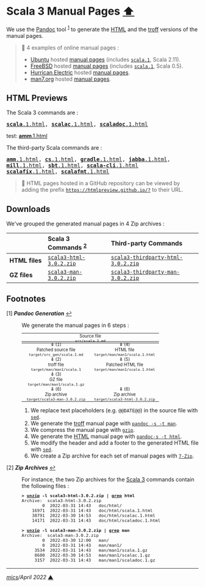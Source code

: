 # <span id="top">Scala 3 Manual Pages</span> <span style="size:30%;"><a href="../../README.md">⬆</a></span>

We use the [Pandoc][pandoc] tool <sup id="anchor_01">[1](#footnote_01)</sup> to generate the [HTML] and the [troff] versions of the manual pages.

> **:mag_right:** 4 examples of online manual pages :
> - [Ubuntu](https://manpages.ubuntu.com/) hosted [manual pages](http://manpages.ubuntu.com/manpages/jammy/) (includes [`scala.1`](https://manpages.ubuntu.com/manpages/jammy/en/man1/scala.1.html), Scala 2.11).
> - [FreeBSD](https://www.freebsd.org/) hosted [manual pages](https://www.freebsd.org/cgi/man.cgi) (includes [`scala.1`](https://www.freebsd.org/cgi/man.cgi?query=scala&format=html), Scala 0.5).
> - [Hurrican Electric](https://www.he.net/) hosted [manual pages](http://man.he.net/).
> - [man7.org](https://man7.org/) hosted [manual pages](https://man7.org/linux/man-pages/index.html).

## <span id="previews">HTML Previews</span>

The Scala 3 commands are :
<pre>
<a href="https://tinyurl.com/2p9cn8ns?https://github.com/michelou/dotty-examples/blob/master/docs/3.0.2/html/scala.1.html" rel="external"><b>scala</b>.1.html</a>, <a href="https://tinyurl.com/2p9cn8ns?https://github.com/michelou/dotty-examples/blob/master/docs/3.0.2/html/scalac.1.html" rel="external"><b>scalac</b>.1.html</a>, <a href="
https://tinyurl.com/2p8zevyt?https://github.com/michelou/dotty-examples/blob/master/docs/3.0.2/html/scaladoc.1.html"><b>scaladoc</b>.1.html</a>
</pre>

test: <a href="
https://tinyurl.com/2p9cn8ns?https://github.com/michelou/dotty-examples/blob/master/docs/3.0.2/html/amm.1.html" rel="external"><b>amm</b>.1.html</a>

The third-party Scala commands are :
<pre>
<a href="
https://tinyurl.com/2p9cn8ns?https://github.com/michelou/dotty-examples/blob/master/docs/3.0.2/html/amm.1.html" rel="external"><b>amm</b>.1.html</a>, <a href="
https://tinyurl.com/2p9cn8ns?https://github.com/michelou/dotty-examples/blob/master/docs/3.0.2/html/cs.1.html" rel="external"><b>cs</b>.1.html</a>, <a href="
https://tinyurl.com/2p9cn8ns?https://github.com/michelou/dotty-examples/blob/master/docs/3.0.2/html/gradle.1.html" rel="external"><b>gradle</b>.1.html</a>, <a href="
https://tinyurl.com/2p9cn8ns?https://github.com/michelou/dotty-examples/blob/master/docs/3.0.2/html/jabba.1.html" rel="external"><b>jabba</b>.1.html</a>,<br/><a href="
https://tinyurl.com/2p9cn8ns?https://github.com/michelou/dotty-examples/blob/master/docs/3.0.2/html/mill.1.html" rel="external"><b>mill</b>.1.html</a>, <a href="
https://tinyurl.com/2p9cn8ns?https://github.com/michelou/dotty-examples/blob/master/docs/3.0.2/html/sbt.1.html" rel="external"><b>sbt</b>.1.html</a>, <a href="
https://tinyurl.com/2p9cn8ns?https://github.com/michelou/dotty-examples/blob/master/docs/3.0.2/html/scala-cli.1.html" rel="external"><b>scala-cli</b>.1.html</a><br/><a href="
https://tinyurl.com/2p9cn8ns?https://github.com/michelou/dotty-examples/blob/master/docs/3.0.2/html/scalafix.1.html" rel="external"><b>scalafix</b>.1.html</a>, <a href="
https://tinyurl.com/2p9cn8ns?https://github.com/michelou/dotty-examples/blob/master/docs/3.0.2/html/scalafmt.1.html" rel="external"><b>scalafmt</b>.1.html</a>
</pre>

> **:mag_right:** HTML pages hosted in a GitHub repository can be viewed by adding the prefix [`https://htmlpreview.github.io/?`][github_htmlpreview] to their URL.

## <span id="downloads">Downloads</span>

We've grouped the generated manual pages in 4 Zip archives :

| &nbsp;     | Scala 3 Commands&nbsp;<sup id="anchor_02">[2](#footnote_02)</sup> | Third-party&nbsp;Commands |
|:-----------|:-----------------|:--------------------------|
| **HTML&nbsp;files** | [`scala3-html-3.0.2.zip`](scala3-html-3.0.2.zip) | [`scala3-thirdparty-html-3.0.2.zip`](scala3-thirdparty-html-3.0.2.zip)  |
| **GZ&nbsp;files**   | [`scala3-man-3.0.2.zip`](scala3-man-3.0.2.zip)| [`scala3-thirdparty-man-3.0.2.zip`](scala3-thirdparty-man-3.0.2.zip) |

## <span id="footnotes">Footnotes</span>

<span id="footnote_01">[1]</span> ***Pandoc Generation*** [↩](#anchor_01)

<dl><dd>
We generate the manual pages in 6 steps :
</dd>
<dd>
<table style="text-align:center;font-size:80%;">
<tr>
<td style="width:360px;padding:0;">
Source file<br/><code>src/scala.1.md</code>
</td>
</tr>
</table>
<table style="margin-top:-16px;text-align:center;font-size:80%;">
<tr>
<td style="width:180px;vertical-align:top;padding:0;">
<b>&#8681;</b> (1)<br/>
Patched source file<br/><code>target/src_gen/scala.1.md</code><br/>
<b>&#8681;</b> (2)<br/>
troff file<br/><code>target/man/man1/scala.1</code><br/>
<b>&#8681;</b> (3)<br/>
GZ file<br/><code>target/man/man1/scala.1.gz</code>
</td>
<td style="width:180px;vertical-align:top;padding:0;">
<b>&#8681;</b> (4)<br/>
HTML file<br/><code>target/man/man1/scala.1.html</code><br/>
<b>&#8681;</b> (5)<br/>
Patched HTML file<br/><code>target/man/man1/scala.1.html</code><br/>
&nbsp;<br/>
&nbsp;<br/>
</td>
</tr>
<tr><td style="width:180px;text-align:center;padding:0;">
<b>&#8681;</b> (6)<br/>
Zip archive<br/><code>target/scala3-man-3.0.2.zip</code>
</td>
<td style="width:180px;text-align:center;padding:0;">
<b>&#8681;</b> (6)<br/>
Zip archive<br/><code>target/scala3-html-3.0.2.zip</code>
</td></tr>
</table>
</dd>
<dd>
<ol>
<li>We replace text placeholders (e.g. <code>@@DATE@@</code>) in the source file with <a href="https://www.gnu.org/software/sed/manual/sed.html#Command_002dLine-Options"><code>sed</code></a>.</li>
<li>We generate the <a href="https://en.wikipedia.org/wiki/Troff"> troff</a> manual page with <a href="https://pandoc.org/MANUAL.html"><code>pandoc -s -t man</code></a>.</li>
<li>We compress the manual page with <a href="https://www.gnu.org/software/gzip/manual/gzip.html#Sample"><code>gzip</code></a>.</li>
<li>We generate the <a href="https://html.spec.whatwg.org/multipage/">HTML</a> manual page with <a href="https://pandoc.org/MANUAL.html"><code>pandoc-s -t html</code></a>.</li>
<li>We modify the header and add a footer to the generated HTML file with <a href="https://www.gnu.org/software/sed/manual/sed.html#Command_002dLine-Options"><code>sed</code></a>.</li>
<li>We create a Zip archive for each set of manual pages with <a href="https://www.7-zip.org/"><code>7-Zip</code></a>.</li>
</ol>
</dd></dl>

<span id="footnote_02">[2]</span> ***Zip Archives*** [↩](#anchor_02)

<dl><dd>
For instance, the two Zip archives for the <a href="https://dotty.epfl.ch/" rel="external">Scala 3</a> commands contain the following files :

</dd>
<dd>
<pre style="font-size:80%;">
<b>&gt; <a href="https://linux.die.net/man/1/unzip" rel="external">unzip</a> -l scala3-html-3.0.2.zip | <a href="https://linux.die.net/man/1/grep" rel="external">grep</a> html</b>
Archive:  scala3-html-3.0.2.zip
        0  2022-03-31 14:43   doc/html/
    16971  2022-03-31 14:43   doc/html/scala.1.html
    38791  2022-03-30 14:53   doc/html/scalac.1.html
    14171  2022-03-31 14:43   doc/html/scaladoc.1.html
&nbsp;
<b>&gt; <a href="https://linux.die.net/man/1/unzip" rel="external">unzip</a> -l scala3-man-3.0.2.zip | <a href="https://linux.die.net/man/1/grep" rel="external">grep</a> man</b>
Archive:  scala3-man-3.0.2.zip
        0  2022-03-30 12:00   man/
        0  2022-03-31 14:43   man/man1/
     3534  2022-03-31 14:43   man/man1/scala.1.gz
     8600  2022-03-30 14:53   man/man1/scalac.1.gz
     3157  2022-03-31 14:43   man/man1/scaladoc.1.gz
</pre>
</dd></dl>

***

*[mics](https://lampwww.epfl.ch/~michelou/)/April 2022* [**&#9650;**](#top)
<span id="bottom">&nbsp;</span>

<!-- link refs -->

[github_htmlpreview]: https://htmlpreview.github.io/
[html]: https://html.spec.whatwg.org/multipage/
[pandoc]: https://pandoc.org/installing.html
[scala3_home]: https://dotty.epfl.ch/
[troff]: https://en.wikipedia.org/wiki/Troff
